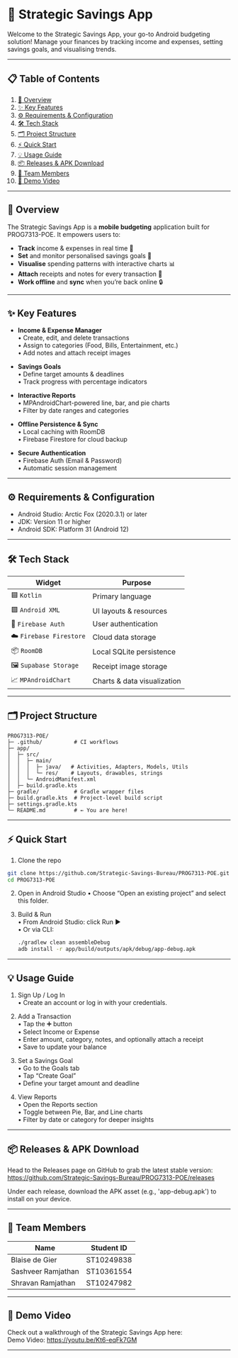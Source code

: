 # 🎯 Strategic Savings App

Welcome to the Strategic Savings App, your go-to Android budgeting solution! Manage your finances by tracking income and expenses, setting savings goals, and visualising trends.

---

## 📋 Table of Contents

1. [🚀 Overview](#overview)  
2. [✨ Key Features](#key-features)  
3. [⚙️ Requirements & Configuration](#requirements-configuration)  
4. [🛠 Tech Stack](#tech-stack)  
5. [🗂️ Project Structure](#project-structure)  
6. [⚡ Quick Start](#quick-start)  
7. [💡 Usage Guide](#usage-guide)  
8. [📦 Releases & APK Download](#releases--apk-download)  
9. [👥 Team Members](#team-members)  
10. [🎥 Demo Video](#demo-video)    

---

## 🚀 Overview

The Strategic Savings App is a **mobile budgeting** application built for PROG7313-POE. It empowers users to:

- **Track** income & expenses in real time 🧾  
- **Set** and monitor personalised savings goals 🎯  
- **Visualise** spending patterns with interactive charts 📊  
- **Attach** receipts and notes for every transaction 📸  
- **Work offline** and **sync** when you’re back online 🔒  

---

## ✨ Key Features

- **Income & Expense Manager**  
  • Create, edit, and delete transactions  
  • Assign to categories (Food, Bills, Entertainment, etc.)  
  • Add notes and attach receipt images  

- **Savings Goals**  
  • Define target amounts & deadlines  
  • Track progress with percentage indicators  

- **Interactive Reports**  
  • MPAndroidChart-powered line, bar, and pie charts  
  • Filter by date ranges and categories  

- **Offline Persistence & Sync**  
  • Local caching with RoomDB  
  • Firebase Firestore for cloud backup  

- **Secure Authentication**  
  • Firebase Auth (Email & Password)  
  • Automatic session management  

---

## ⚙️ Requirements & Configuration
- Android Studio: Arctic Fox (2020.3.1) or later
- JDK: Version 11 or higher
- Android SDK: Platform 31 (Android 12)

---

## 🛠 Tech Stack

| Widget                                    | Purpose                              |
|-------------------------------------------|--------------------------------------|
| 🟦 `Kotlin`                               | Primary language                     |
| 🟪 `Android XML`                          | UI layouts & resources               |
| 🔐 `Firebase Auth`                        | User authentication                  |
| ☁️ `Firebase Firestore`                   | Cloud data storage                   |
| 📦 `RoomDB`                               | Local SQLite persistence             |
| 🖼️ `Supabase Storage`                     | Receipt image storage                |
| 📈 `MPAndroidChart`                       | Charts & data visualization          |

---

## 🗂️ Project Structure

```text
PROG7313-POE/
├─ .github/          # CI workflows
├─ app/              
│  ├─ src/
│  │  ├─ main/
│  │  │  ├─ java/   # Activities, Adapters, Models, Utils
│  │  │  └─ res/    # Layouts, drawables, strings
│  │  └─ AndroidManifest.xml
│  ├─ build.gradle.kts
├─ gradle/           # Gradle wrapper files
├─ build.gradle.kts  # Project-level build script
├─ settings.gradle.kts
└─ README.md         # ← You are here!
```
---

## ⚡ Quick Start

1. Clone the repo
```bash
git clone https://github.com/Strategic-Savings-Bureau/PROG7313-POE.git
cd PROG7313-POE
```

2. Open in Android Studio
  • Choose “Open an existing project” and select this folder.

3. Build & Run  
  • From Android Studio: click Run ▶️  
  • Or via CLI:  
    ```bash
    ./gradlew clean assembleDebug
    adb install -r app/build/outputs/apk/debug/app-debug.apk
    ```

---

## 💡 Usage Guide

1. Sign Up / Log In  
  • Create an account or log in with your credentials.

2. Add a Transaction  
  • Tap the ➕ button  
  • Select Income or Expense  
  • Enter amount, category, notes, and optionally attach a receipt  
  • Save to update your balance  

3. Set a Savings Goal  
  • Go to the Goals tab  
  • Tap “Create Goal”  
  • Define your target amount and deadline  

4. View Reports  
  • Open the Reports section  
  • Toggle between Pie, Bar, and Line charts  
  • Filter by date or category for deeper insights  

---

## 📦 Releases & APK Download

Head to the Releases page on GitHub to grab the latest stable version:
https://github.com/Strategic-Savings-Bureau/PROG7313-POE/releases 

Under each release, download the APK asset (e.g., 'app-debug.apk') to install on your device.

---

## 👥 Team Members

| Name               | Student ID |
| ------------------ | ---------- |
| Blaise de Gier     | ST10249838 |
| Sashveer Ramjathan | ST10361554 |
| Shravan Ramjathan  | ST10247982 |

---

## 🎥 Demo Video

Check out a walkthrough of the Strategic Savings App here:  
Demo Video: https://youtu.be/Kt6-eqFk7GM

---
